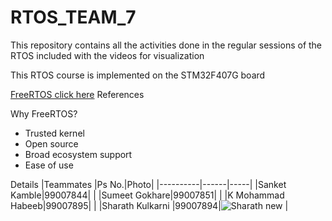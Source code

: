 # RTOS_TEAM_7
This repository contains all the activities done in the regular sessions of the RTOS included with the videos for visualization

This RTOS course is implemented on the STM32F407G board

[FreeRTOS click here](https://freertos.org/) References

Why FreeRTOS?

* Trusted kernel
* Open source
* Broad ecosystem support
* Ease of use

Details
|Teammates |Ps No.|Photo|
|----------|------|-----|
|Sanket Kamble|99007844| |
|Sumeet Gokhare|99007851| |
|K Mohammad Habeeb|99007895| |
|Sharath Kulkarni |99007894|![Sharath new](https://user-images.githubusercontent.com/98825618/168003191-0a2daf3b-63d3-456d-b0fb-5cea9076f6b4.jpg)
 |
